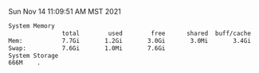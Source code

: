 Sun Nov 14 11:09:51 AM MST 2021
```bash
System Memory
               total        used        free      shared  buff/cache   available
Mem:           7.7Gi       1.2Gi       3.0Gi       3.0Mi       3.4Gi       6.2Gi
Swap:          7.6Gi       1.0Mi       7.6Gi
System Storage
666M	.
```
```bash
